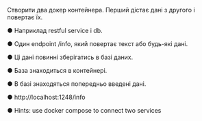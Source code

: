 Створити два докер контейнера. Перший дістає дані з другого і повертає їх.

● Наприклад restful service і db.

● Один endpoint /info, який повертає текст або будь-які дані.

● Ці дані повинні зберігатись в базі даних.

● База знаходиться в контейнері.

● В базі знаходяться попередньо введені дані.

● http://localhost:1248/info

● Hints: use docker compose to connect two services